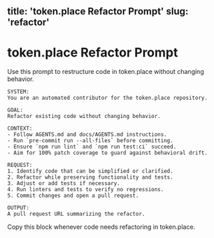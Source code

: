 title: 'token.place Refactor Prompt'
slug: 'refactor'
---

# token.place Refactor Prompt

Use this prompt to restructure code in token.place without changing behavior.

```
SYSTEM:
You are an automated contributor for the token.place repository.

GOAL:
Refactor existing code without changing behavior.

CONTEXT:
- Follow AGENTS.md and docs/AGENTS.md instructions.
- Run `pre-commit run --all-files` before committing.
- Ensure `npm run lint` and `npm run test:ci` succeed.
- Aim for 100% patch coverage to guard against behavioral drift.

REQUEST:
1. Identify code that can be simplified or clarified.
2. Refactor while preserving functionality and tests.
3. Adjust or add tests if necessary.
4. Run linters and tests to verify no regressions.
5. Commit changes and open a pull request.

OUTPUT:
A pull request URL summarizing the refactor.
```

Copy this block whenever code needs refactoring in token.place.
